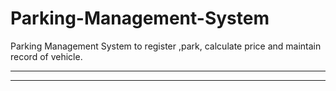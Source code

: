 # Parking-Management-System
Parking Management System to register ,park, calculate price and maintain record of vehicle. 

***


***
